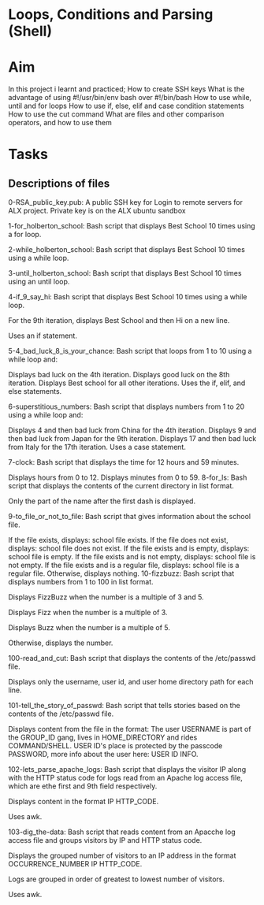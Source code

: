 # Loops, Conditions and Parsing (Shell)

# Aim
In this project i learnt and practiced;
How to create SSH keys
What is the advantage of using #!/usr/bin/env bash over #!/bin/bash
How to use while, until and for loops
How to use if, else, elif and case condition statements
How to use the cut command
What are files and other comparison operators, and how to use them

# Tasks
## Descriptions of files
0-RSA_public_key.pub: A public SSH key for Login to remote servers for ALX project. Private key is on the ALX ubuntu sandbox

1-for_holberton_school: Bash script that displays Best School 10 times using a for loop.

2-while_holberton_school: Bash script that displays Best School 10 times using a while loop.

3-until_holberton_school: Bash script that displays Best School 10 times using an until loop.

4-if_9_say_hi: Bash script that displays Best School 10 times using a while loop.

For the 9th iteration, displays Best School and then Hi on a new line.

Uses an if statement.

5-4_bad_luck_8_is_your_chance: Bash script that loops from 1 to 10 using a while loop and:

Displays bad luck on the 4th iteration.
Displays good luck on the 8th iteration.
Displays Best school for all other iterations.
Uses the if, elif, and else statements.

6-superstitious_numbers: Bash script that displays numbers from 1 to 20 using a while loop and:

Displays 4 and then bad luck from China for the 4th iteration.
Displays 9 and then bad luck from Japan for the 9th iteration.
Displays 17 and then bad luck from Italy for the 17th iteration.
Uses a case statement.

7-clock: Bash script that displays the time for 12 hours and 59 minutes.

Displays hours from 0 to 12.
Displays minutes from 0 to 59.
8-for_ls: Bash script that displays the contents of the current directory in list format.

Only the part of the name after the first dash is displayed.

9-to_file_or_not_to_file: Bash script that gives information about the school file.

If the file exists, displays: school file exists.
If the file does not exist, displays: school file does not exist.
If the file exists and is empty, displays: school file is empty.
If the file exists and is not empty, displays: school file is not empty.
If the file exists and is a regular file, displays: school file is a regular file.
Otherwise, displays nothing.
10-fizzbuzz: Bash script that displays numbers from 1 to 100 in list format.

Displays FizzBuzz when the number is a multiple of 3 and 5.

Displays Fizz when the number is a multiple of 3.

Displays Buzz when the number is a multiple of 5.

Otherwise, displays the number.

100-read_and_cut: Bash script that displays the contents of the /etc/passwd file.

Displays only the username, user id, and user home directory path for each line.

101-tell_the_story_of_passwd: Bash script that tells stories based on the contents of the /etc/passwd file.

Displays content from the file in the format: The user USERNAME is part of the GROUP_ID gang, lives in HOME_DIRECTORY and rides COMMAND/SHELL. USER ID's place is protected by the passcode PASSWORD, more info about the user here: USER ID INFO.

102-lets_parse_apache_logs: Bash script that displays the visitor IP along with the HTTP status code for logs read from an Apache log access file, which are ethe first and 9th field respectively.

Displays content in the format IP HTTP_CODE.

Uses awk.

103-dig_the-data: Bash script that reads content from an Apacche log access file and groups visitors by IP and HTTP status code.

Displays the grouped number of visitors to an IP address in the format OCCURRENCE_NUMBER IP HTTP_CODE.

Logs are grouped in order of greatest to lowest number of visitors.

Uses awk.
